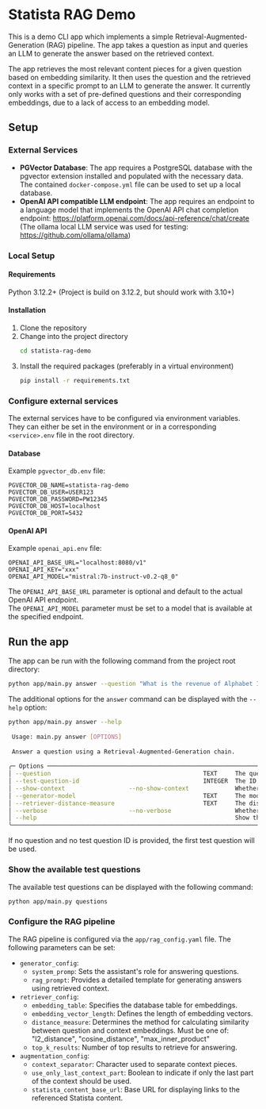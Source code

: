# Statista RAG Demo

This is a demo CLI app which implements a simple Retrieval-Augmented-Generation (RAG) pipeline. 
The app takes a question as input and queries an LLM to generate the answer based on the retrieved context.

The app retrieves the most relevant content pieces for a given question based on embedding similarity.
It then uses the question and the retrieved context in a specific prompt to an LLM to generate the answer. 
It currently only works with a set of pre-defined questions and their corresponding embeddings, 
due to a lack of access to an embedding model.

## Setup

### External Services
- **PGVector Database**: The app requires a PostgreSQL database with the pgvector extension installed 
and populated with the necessary data. The contained `docker-compose.yml` file can be used to set up a local database.
- **OpenAI API compatible LLM endpoint**: The app requires an endpoint to a language model
that implements the OpenAI API chat completion endpoint: https://platform.openai.com/docs/api-reference/chat/create
  (The ollama local LLM service was used for testing: https://github.com/ollama/ollama)

### Local Setup

#### Requirements
Python 3.12.2+ (Project is build on 3.12.2, but should work with 3.10+)

#### Installation
1. Clone the repository
2. Change into the project directory
    ````bash
    cd statista-rag-demo
    ````
3. Install the required packages (preferably in a virtual environment)
    ```bash
    pip install -r requirements.txt
    ```

### Configure external services
The external services have to be configured via environment variables. They can either be set in the environment 
or in a corresponding `<service>.env` file in the root directory.

#### Database 
Example `pgvector_db.env` file:
```env
PGVECTOR_DB_NAME=statista-rag-demo
PGVECTOR_DB_USER=USER123
PGVECTOR_DB_PASSWORD=PW12345
PGVECTOR_DB_HOST=localhost
PGVECTOR_DB_PORT=5432
```

#### OpenAI API
Example `openai_api.env` file:
```env
OPENAI_API_BASE_URL="localhost:8080/v1"
OPENAI_API_KEY="xxx"
OPENAI_API_MODEL="mistral:7b-instruct-v0.2-q8_0"
```
The `OPENAI_API_BASE_URL` parameter is optional and default to the actual OpenAI API endpoint.  
The `OPENAI_API_MODEL` parameter must be set to a model that is available at the specified endpoint.

## Run the app
The app can be run with the following command from the project root directory:
```bash
python app/main.py answer --question "What is the revenue of Alphabet Inc?"
```
The additional options for the `answer` command can be displayed with the `--help` option:
```bash
python app/main.py answer --help 
                                                                                                                                                                       
 Usage: main.py answer [OPTIONS]                                                                                                                                       
                                                                                                                                                                       
 Answer a question using a Retrieval-Augmented-Generation chain.                                                                                                       
                                                                                                                                                                       
╭─ Options ─────────────────────────────────────────────────────────────────────────────────────────────────────────────────────────────────────────╮
│ --question                                           TEXT     The question to answer. [default: None]                                             │
│ --test-question-id                                   INTEGER  The ID of a test question to use. [default: None]                                   │
│ --show-context                  --no-show-context             Whether to show the context used to answer the question. [default: no-show-context] │
│ --generator-model                                    TEXT     The model to use for generating the answer. [default: None]                         │
│ --retriever-distance-measure                         TEXT     The distance measure to use for retrieving the context. [default: None]             │
│ --verbose                       --no-verbose                  Whether to show verbose output. [default: no-verbose]                               │
│ --help                                                        Show this message and exit.                                                         │
╰───────────────────────────────────────────────────────────────────────────────────────────────────────────────────────────────────────────────────╯
```
If no question and no test question ID is provided, the first test question will be used.


### Show the available test questions
The available test questions can be displayed with the following command:
```bash
python app/main.py questions
```

### Configure the RAG pipeline
The RAG pipeline is configured via the `app/rag_config.yaml` file. The following parameters can be set:

- `generator_config`:
    - `system_promp`: Sets the assistant's role for answering questions.
    - `rag_prompt`: Provides a detailed template for generating answers using retrieved context.
- `retriever_config`:
    - `embedding_table`: Specifies the database table for embeddings.
    - `embedding_vector_length`: Defines the length of embedding vectors.
    - `distance_measure`: Determines the method for calculating similarity between question and context embeddings. Must be one of: "l2_distance", "cosine_distance", "max_inner_product"
    - `top_k_results`: Number of top results to retrieve for answering.
- `augmentation_config`:
  - `context_separator`: Character used to separate context pieces.
  - `use_only_last_context_part`: Boolean to indicate if only the last part of the context should be used.
  - `statista_content_base_url`: Base URL for displaying links to the referenced Statista content.
